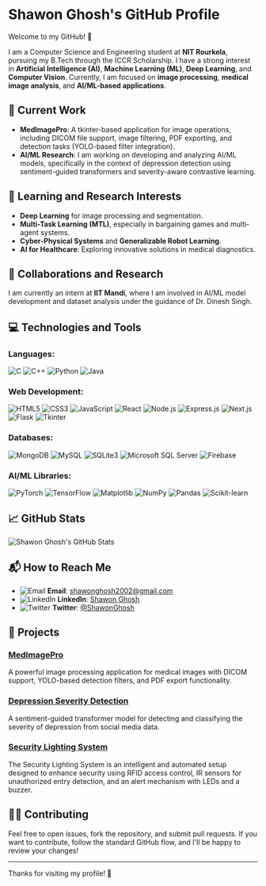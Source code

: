 # Shawon Ghosh's GitHub Profile

Welcome to my GitHub! 👋

I am a Computer Science and Engineering student at **NIT Rourkela**, pursuing my B.Tech through the ICCR Scholarship. I have a strong interest in **Artificial Intelligence (AI)**, **Machine Learning (ML)**, **Deep Learning**, and **Computer Vision**. Currently, I am focused on **image processing**, **medical image analysis**, and **AI/ML-based applications**.

## 🔭 Current Work

- **MedImagePro**: A tkinter-based application for image operations, including DICOM file support, image filtering, PDF exporting, and detection tasks (YOLO-based filter integration).
- **AI/ML Research**: I am working on developing and analyzing AI/ML models, specifically in the context of depression detection using sentiment-guided transformers and severity-aware contrastive learning.

## 🌱 Learning and Research Interests

- **Deep Learning** for image processing and segmentation.
- **Multi-Task Learning (MTL)**, especially in bargaining games and multi-agent systems.
- **Cyber-Physical Systems** and **Generalizable Robot Learning**.
- **AI for Healthcare**: Exploring innovative solutions in medical diagnostics.

## 👯 Collaborations and Research

I am currently an intern at **IIT Mandi**, where I am involved in AI/ML model development and dataset analysis under the guidance of Dr. Dinesh Singh.

## 💻 Technologies and Tools

### Languages:
![C](https://img.shields.io/badge/C-00599C?style=flat&logo=c&logoColor=white)
![C++](https://img.shields.io/badge/C%2B%2B-00599C?style=flat&logo=c%2B%2B&logoColor=white)
![Python](https://img.shields.io/badge/Python-3776AB?style=flat&logo=python&logoColor=white)
![Java](https://img.shields.io/badge/Java-007396?style=flat&logo=java&logoColor=white)

### Web Development:
![HTML5](https://img.shields.io/badge/HTML5-E34F26?style=flat&logo=html5&logoColor=white)
![CSS3](https://img.shields.io/badge/CSS3-1572B6?style=flat&logo=css3&logoColor=white)
![JavaScript](https://img.shields.io/badge/JavaScript-F7DF1E?style=flat&logo=javascript&logoColor=white)
![React](https://img.shields.io/badge/React-61DAFB?style=flat&logo=react&logoColor=black)
![Node.js](https://img.shields.io/badge/Node.js-339933?style=flat&logo=node.js&logoColor=white)
![Express.js](https://img.shields.io/badge/Express.js-000000?style=flat&logo=express&logoColor=white)
![Next.js](https://img.shields.io/badge/Next.js-000000?style=flat&logo=next.js&logoColor=white)
![Flask](https://img.shields.io/badge/Flask-000000?style=flat&logo=flask&logoColor=white)
![Tkinter](https://img.shields.io/badge/Tkinter-008080?style=flat&logo=tkinter&logoColor=white)

### Databases:
![MongoDB](https://img.shields.io/badge/MongoDB-47A248?style=flat&logo=mongodb&logoColor=white)
![MySQL](https://img.shields.io/badge/MySQL-4479A1?style=flat&logo=mysql&logoColor=white)
![SQLite3](https://img.shields.io/badge/SQLite-003B57?style=flat&logo=sqlite&logoColor=white)
![Microsoft SQL Server](https://img.shields.io/badge/Microsoft_SQL_Server-CC2927?style=flat&logo=microsoft-sql-server&logoColor=white)
![Firebase](https://img.shields.io/badge/Firebase-FFCA28?style=flat&logo=firebase&logoColor=white)

### AI/ML Libraries:
![PyTorch](https://img.shields.io/badge/PyTorch-EE4C2C?style=flat&logo=pytorch&logoColor=white)
![TensorFlow](https://img.shields.io/badge/TensorFlow-FF6F00?style=flat&logo=tensorflow&logoColor=white)
![Matplotlib](https://img.shields.io/badge/Matplotlib-003B57?style=flat&logo=matplotlib&logoColor=white)
![NumPy](https://img.shields.io/badge/NumPy-013243?style=flat&logo=numpy&logoColor=white)
![Pandas](https://img.shields.io/badge/Pandas-150458?style=flat&logo=pandas&logoColor=white)
![Scikit-learn](https://img.shields.io/badge/scikit--learn-F7931E?style=flat&logo=scikit-learn&logoColor=white)

## 📈 GitHub Stats

![Shawon Ghosh's GitHub Stats](https://github-readme-stats.vercel.app/api?username=5upto&show_icons=true&theme=radical)

## 📬 How to Reach Me

- ![Email](https://img.shields.io/badge/Email-EA4335?style=flat&logo=gmail&logoColor=white) **Email**: [shawonghosh2002@gmail.com](mailto:shawonghosh2002@gmail.com)
- ![LinkedIn](https://img.shields.io/badge/LinkedIn-0077B5?style=flat&logo=linkedin&logoColor=white) **LinkedIn**: [Shawon Ghosh](https://www.linkedin.com/in/5upto/) 
- ![Twitter](https://img.shields.io/badge/Twitter-1DA1F2?style=flat&logo=twitter&logoColor=white) **Twitter**: [@ShawonGhosh](https://twitter.com/5upto) 
  
## 🚀 Projects

### [MedImagePro](https://github.com/5upto/MedImagePro)
A powerful image processing application for medical images with DICOM support, YOLO-based detection filters, and PDF export functionality.

### [Depression Severity Detection](https://github.com/5upto/depression-detection-on-social-media)
A sentiment-guided transformer model for detecting and classifying the severity of depression from social media data.

### [Security Lighting System](https://github.com/5upto/iot-based-security-lighting-system)
The Security Lighting System is an intelligent and automated setup designed to enhance security using RFID access control, IR sensors for unauthorized entry detection, and an alert mechanism with LEDs and a buzzer.

## 👨‍💻 Contributing

Feel free to open issues, fork the repository, and submit pull requests. If you want to contribute, follow the standard GitHub flow, and I'll be happy to review your changes!

---

Thanks for visiting my profile! 🙏
